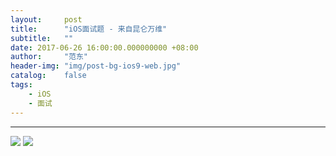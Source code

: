 ```yaml
---
layout:     post
title:      "iOS面试题 - 来自昆仑万维"
subtitle:   ""
date: 2017-06-26 16:00:00.000000000 +08:00
author:     "范东"
header-img: "img/post-bg-ios9-web.jpg"
catalog:    false
tags:
    - iOS
    - 面试
---
```


---
![](http://img.blog.fandong.me/2016-06-26-iOS-interview-kunlun01.JPG)
![](http://img.blog.fandong.me/2016-06-26-iOS-interview-kunlun02.JPG)




